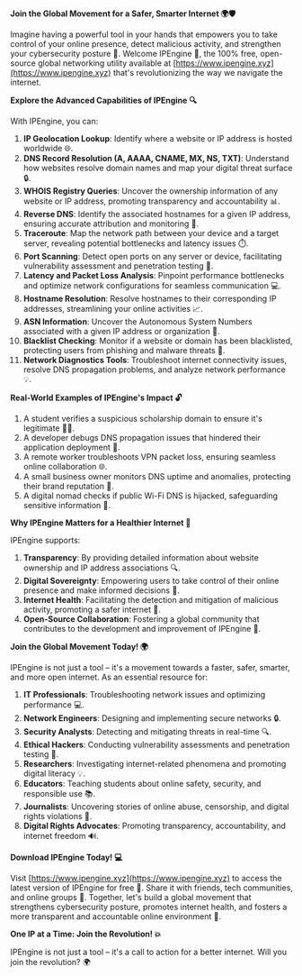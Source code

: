 **Join the Global Movement for a Safer, Smarter Internet 🌍🛡️**

Imagine having a powerful tool in your hands that empowers you to take control of your online presence, detect malicious activity, and strengthen your cybersecurity posture 🔐. Welcome IPEngine 🚀, the 100% free, open-source global networking utility available at [https://www.ipengine.xyz](https://www.ipengine.xyz) that's revolutionizing the way we navigate the internet.

**Explore the Advanced Capabilities of IPEngine 🔍**

With IPEngine, you can:

1. **IP Geolocation Lookup**: Identify where a website or IP address is hosted worldwide 🌐.
2. **DNS Record Resolution (A, AAAA, CNAME, MX, NS, TXT)**: Understand how websites resolve domain names and map your digital threat surface 🔒.
3. **WHOIS Registry Queries**: Uncover the ownership information of any website or IP address, promoting transparency and accountability 📊.
4. **Reverse DNS**: Identify the associated hostnames for a given IP address, ensuring accurate attribution and monitoring 🔑.
5. **Traceroute**: Map the network path between your device and a target server, revealing potential bottlenecks and latency issues ⏱️.
6. **Port Scanning**: Detect open ports on any server or device, facilitating vulnerability assessment and penetration testing 🚨.
7. **Latency and Packet Loss Analysis**: Pinpoint performance bottlenecks and optimize network configurations for seamless communication 💻.
8. **Hostname Resolution**: Resolve hostnames to their corresponding IP addresses, streamlining your online activities 📈.
9. **ASN Information**: Uncover the Autonomous System Numbers associated with a given IP address or organization 🔗.
10. **Blacklist Checking**: Monitor if a website or domain has been blacklisted, protecting users from phishing and malware threats 🚫.
11. **Network Diagnostics Tools**: Troubleshoot internet connectivity issues, resolve DNS propagation problems, and analyze network performance 💡.

**Real-World Examples of IPEngine's Impact 🔓**

1. A student verifies a suspicious scholarship domain to ensure it's legitimate 👨‍🎓.
2. A developer debugs DNS propagation issues that hindered their application deployment 🚀.
3. A remote worker troubleshoots VPN packet loss, ensuring seamless online collaboration 🌐.
4. A small business owner monitors DNS uptime and anomalies, protecting their brand reputation 💼.
5. A digital nomad checks if public Wi-Fi DNS is hijacked, safeguarding sensitive information 🛂.

**Why IPEngine Matters for a Healthier Internet 📡**

IPEngine supports:

1. **Transparency**: By providing detailed information about website ownership and IP address associations 🔍.
2. **Digital Sovereignty**: Empowering users to take control of their online presence and make informed decisions 🌟.
3. **Internet Health**: Facilitating the detection and mitigation of malicious activity, promoting a safer internet 🚨.
4. **Open-Source Collaboration**: Fostering a global community that contributes to the development and improvement of IPEngine 🔗.

**Join the Global Movement Today! 🌍**

IPEngine is not just a tool – it's a movement towards a faster, safer, smarter, and more open internet. As an essential resource for:

1. **IT Professionals**: Troubleshooting network issues and optimizing performance 💻.
2. **Network Engineers**: Designing and implementing secure networks 🔒.
3. **Security Analysts**: Detecting and mitigating threats in real-time 🔍.
4. **Ethical Hackers**: Conducting vulnerability assessments and penetration testing 🚨.
5. **Researchers**: Investigating internet-related phenomena and promoting digital literacy 💡.
6. **Educators**: Teaching students about online safety, security, and responsible use 📚.
7. **Journalists**: Uncovering stories of online abuse, censorship, and digital rights violations 📰.
8. **Digital Rights Advocates**: Promoting transparency, accountability, and internet freedom 🔊.

**Download IPEngine Today! 💻**

Visit [https://www.ipengine.xyz](https://www.ipengine.xyz) to access the latest version of IPEngine for free 🌟. Share it with friends, tech communities, and online groups 🤝. Together, let's build a global movement that strengthens cybersecurity posture, promotes internet health, and fosters a more transparent and accountable online environment 🔗.

**One IP at a Time: Join the Revolution! 💥**

IPEngine is not just a tool – it's a call to action for a better internet. Will you join the revolution? 🌍